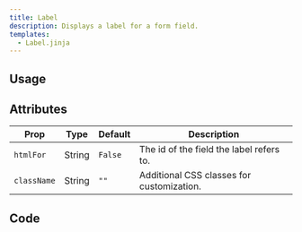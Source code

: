 ```yaml
---
title: Label
description: Displays a label for a form field.
templates:
  - Label.jinja
---
```


<TabPreview component="Label" template="examples/label.html"/>

<Prose>

## Usage

</Prose>

<IncludeTemplate template="examples/label.html"/>

<Prose>

## Attributes

| Prop        | Type    | Default | Description                               |
|-------------|---------|---------|-------------------------------------------|
| `htmlFor`   | String  | `False` | The id of the field the label refers to.  |
| `className` | String  | `""`    | Additional CSS classes for customization. |


## Code
</Prose>

<IncludeComponents :components="{{ metadata.templates }}" />

